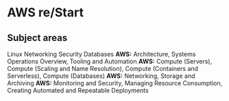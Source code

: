 # AWS re/Start

## Subject areas
Linux
Networking
Security
Databases
**AWS:** Architecture, Systems Operations Overview, Tooling and Automation
**AWS:** Compute (Servers), Compute (Scaling and Name Resolution), Compute (Containers and Serverless), Compute (Databases) 
**AWS:** Networking, Storage and Archiving
**AWS:** Monitoring and Security, Managing Resource Consumption, Creating Automated and Repeatable Deployments 
